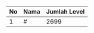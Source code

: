 | No | Nama            | Jumlah Level |
|----|-----------------|--------------|
| 1  | #    |    2699        |
